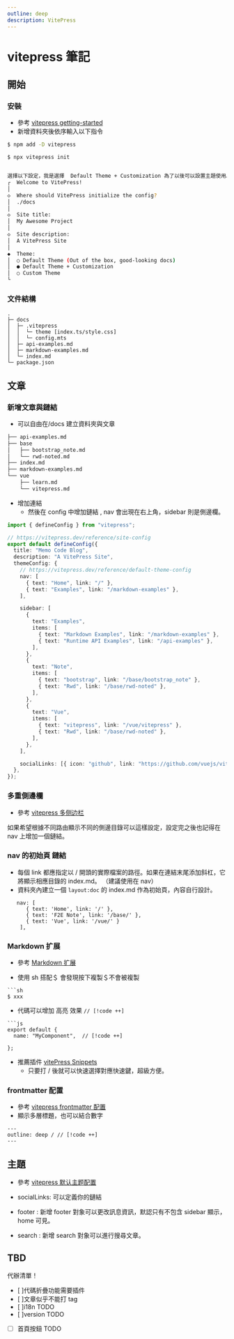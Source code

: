 ```yaml
---
outline: deep
description: VitePress
---
```


# vitepress 筆記

## 開始

### 安裝

- 參考 [vitepress getting-started](https://vitepress.dev/guide/getting-started)
- 新增資料夾後依序輸入以下指令

```sh
$ npm add -D vitepress
```

```sh
$ npx vitepress init
```

```sh

選擇以下設定，我是選擇  Default Theme + Customization 為了以後可以設置主題使用。
┌  Welcome to VitePress!
│
◇  Where should VitePress initialize the config?
│  ./docs
│
◇  Site title:
│  My Awesome Project
│
◇  Site description:
│  A VitePress Site
│
◆  Theme:
│  ○ Default Theme (Out of the box, good-looking docs)
│  ● Default Theme + Customization
│  ○ Custom Theme
└
```

### 文件結構

```
.
├─ docs
│  ├─ .vitepress
│  │  └─ theme [index.ts/style.css]
│  │  └─ config.mts
│  ├─ api-examples.md
│  ├─ markdown-examples.md
│  └─ index.md
└─ package.json

```

## 文章

### 新增文章與鏈結

- 可以自由在/docs 建立資料夾與文章

```sh
├── api-examples.md
├── base
│   ├── bootstrap_note.md
│   └── rwd-noted.md
├── index.md
├── markdown-examples.md
└── vue
    ├── learn.md
    └── vitepress.md
```

- 增加連結
  - 然後在 config 中增加鏈結 , nav 會出現在右上角，sidebar 則是側邊欄。

```ts config.mts
import { defineConfig } from "vitepress";

// https://vitepress.dev/reference/site-config
export default defineConfig({
  title: "Memo Code Blog",
  description: "A VitePress Site",
  themeConfig: {
    // https://vitepress.dev/reference/default-theme-config
    nav: [
      { text: "Home", link: "/" },
      { text: "Examples", link: "/markdown-examples" },
    ],

    sidebar: [
      {
        text: "Examples",
        items: [
          { text: "Markdown Examples", link: "/markdown-examples" },
          { text: "Runtime API Examples", link: "/api-examples" },
        ],
      },
      {
        text: "Note",
        items: [
          { text: "bootstrap", link: "/base/bootstrap_note" },
          { text: "Rwd", link: "/base/rwd-noted" },
        ],
      },
      {
        text: "Vue",
        items: [
          { text: "vitepress", link: "/vue/vitepress" },
          { text: "Rwd", link: "/base/rwd-noted" },
        ],
      },
    ],

    socialLinks: [{ icon: "github", link: "https://github.com/vuejs/vitepress" }],
  },
});
```

### 多重側邊欄

- 參考 [vitepress 多侧边栏](https://vitepress.dev/zh/reference/default-theme-sidebar#multiple-sidebars)

如果希望根據不同路由顯示不同的側邊目錄可以這樣設定，設定完之後也記得在 nav 上增加一個鏈結。

### nav 的初始頁 鏈結

- 每個 link 都應指定以 / 開頭的實際檔案的路徑。如果在連結末尾添加斜杠，它將顯示相應目錄的 index.md。 （建議使用在 nav）
- 資料夾內建立一個 `layout:doc` 的 index.md 作為初始頁，內容自行設計。

```
   nav: [
      { text: 'Home', link: '/' },
      { text: 'F2E Note', link: '/base/' },
      { text: 'Vue', link: '/vue/' }
    ],
```

### Markdown 扩展

- 參考 [Markdown 扩展](https://vitepress.dev/zh/guide/markdown)

- 使用 sh 搭配＄ 會發現按下複製＄不會被複製

````
```sh
$ xxx
````

- 代碼可以增加 高亮 效果 `// [!code ++]`

````
```js
export default {
  name: "MyComponent",  // [!code ++]

};
````

- 推薦插件 [vitePress Snippets](https://marketplace.visualstudio.com/items?itemName=zhoucheng0431.vitepress-snippets)
  - 只要打 / 後就可以快速選擇對應快速鍵，超級方便。

### frontmatter 配置

- 參考 [vitepress frontmatter 配置](https://vitepress.dev/zh/reference/frontmatter-config)
- 顯示多層標題，也可以結合數字

```
---
outline: deep / // [!code ++]
---
```

## 主題

- 參考 [vitepress 默认主题配置](https://vitepress.dev/zh/reference/default-theme-config)

- socialLinks: 可以定義你的鏈結
- footer : 新增 footer 對象可以更改訊息資訊，默認只有不包含 sidebar 顯示，home 可見。
- search : 新增 search 對象可以進行搜尋文章。

## TBD

代辦清單！

- [ ]代碼折疊功能需要插件
- [ ]文章似乎不能打 tag
- [ ]i18n TODO
- [ ]version TODO
- [ ] 首頁按鈕 TODO
